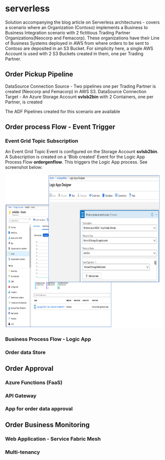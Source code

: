 # serverless
Solution accompanying the blog article on Serverless architectures - covers a scenario where an Organization (Contoso) implements a Business to Business Integration scenario with 2 fictitious Trading Partner Organizations(Neocorp and Femacorp). These organizations have their Line of Business Systems deployed in AWS from where orders to be sent to Contoso are deposited in an S3 Bucket. For simplicity here, a single AWS Account is used with 2 S3 Buckets created in them, one per Trading Partner.
 

## Order Pickup Pipeline
DataSource Connection Source - Two pipelines one per Trading Partner is created (Neocorp and Femacorp) in AWS S3. 
DataSource Connection Target - An Azure Storage Account **svlsb2bin** with 2 Containers, one per Partner, is created


The ADF Pipelines created for this scenario are available 

## Order process Flow - Event Trigger

### Event Grid Topic Subscription
An Event Grid Topic Event is configured on the Storage Account **svlsb2bin**. A Subscription is created on a 'Blob created' Event for the Logic App Process Flow **ordergenflow**. This triggers the Logic App process. See screenshot below:

<img src="./images/EventGridSubscription.PNG" alt="drawing" height="500px"/>

### Business Process Flow - Logic App


### Order data Store


## Order Approval

### Azure Functions (FaaS)

### API Gateway

### App for order data approval

## Order Business Monitoring

### Web Application - Service Fabric Mesh

### Multi-tenancy


##


